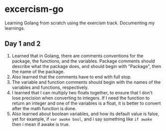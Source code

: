 # excercism-go

Learning Golang from scratch using the exercism track. Documenting my learnings.

## Day 1 and 2

1. Learned that in Golang, there are comments conventions for the package, the functions, and the variables. Package comments should describe what the package does, and should begin with "Package", then the name of the package.
2. Also learned that the comments have to end with full stop.
3. The variable and function comments should begin with the names of the variables and functions, respectively.
4. I learned that I can multiply two floats together, to ensure that I don't lose precision when converting to integers. If I need the function to return an integer and one of the variables is a float, it is better to convert after the math function is done.
5. Also learned about boolean variables, and how its default value is false, yet for example, if `var awake bool`, and i say something like `if awake` then i mean if awake is true.